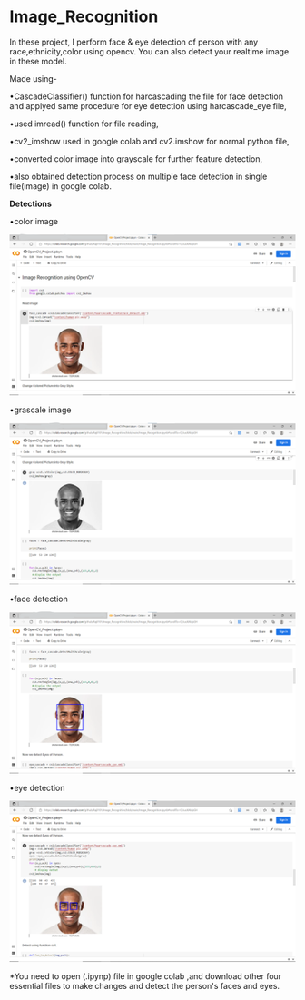 # Image_Recognition

In these project, I perform face & eye detection of person with any race,ethnicity,color using opencv.
You can also detect your realtime image in these model.

Made using-

•CascadeClassifier() function for harcascading the file for face detection and applyed same procedure for eye detection using harcascade_eye file,

•used imread() function for file reading,

•cv2_imshow used in google colab and cv2.imshow for normal python file,

•converted color image into grayscale for further feature detection, 

•also obtained detection process on multiple face detection in single file(image) in google colab.

**Detections**

•color image

![](images/Screenshot_color.png)

•grascale image

![](images/Screenshot_grayscale.png)

•face detection

![](images/Screenshot_face.png)

•eye detection

![](images/Screenshot_image.png)

*You need to open (.ipynp) file in google colab ,and download other four essential files to make changes and detect the person's faces and eyes.

